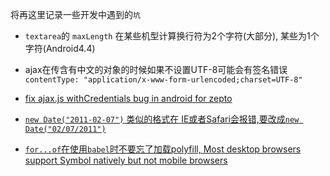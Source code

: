 将再这里记录一些开发中遇到的`坑`

* `textarea`的 `maxLength` 在某些机型计算换行符为2个字符(大部分), 某些为1个字符(Android4.4)

* ajax在传含有中文的对象的时候如果不设置UTF-8可能会有签名错误
`contentType: "application/x-www-form-urlencoded;charset=UTF-8"`

* [fix ajax.js withCredentials bug in android for zepto](https://github.com/madrobby/zepto/pull/935)

* [`new Date("2011-02-07")` 类似的格式在 IE或者Safari会报错,要改成`new Date("02/07/2011")`](http://biostall.com/javascript-new-date-returning-nan-in-ie-or-invalid-date-in-safari)

* [`for...of`在使用`babel`时不要忘了加载polyfill, Most desktop browsers support Symbol natively but not mobile browsers](https://github.com/babel/babel/issues/1825)
